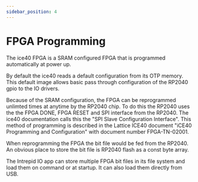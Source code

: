 ```yaml
---
sidebar_position: 4
---
```


# FPGA Programming

The ice40 FPGA is a SRAM configured FPGA that is programmed automatically at power up. 

By default the ice40 reads a default configuration from its OTP memory. This default image allows basic pass through configuration  of the RP2040 gpio to the IO drivers.

Because of the SRAM configuration, the FPGA can be reprogrammed unlimted times at anytime by the RP2040 chip. To do this the RP2040 uses the the FPGA DONE, FPGA RESET and SPI interface from the RP2040. The ice40 documentation calls this the "SPI Slave Configuration Interface". This method of programming is described in the Lattice ICE40 document "iCE40 Programming and Configuration" with document number FPGA-TN-02001. 

When reprogramming the FPGA the bit file would be fed from the RP2040. An obvious place to store the bit file is RP2040 flash as a const byte array.

The Intrepid IO app can store multiple FPGA bit files in its file system and load them on command or at startup. It can also load them directly from USB.